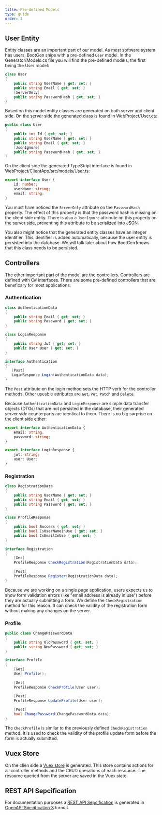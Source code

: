 ```yaml
---
title: Pre-defined Models
type: guide
order: 3
---
```


## User Entity

Entity classes are an important part of our model. As most software system has users, BootGen ships with a pre-defined `User` model. In the Generator/Models.cs file you will find the pre-defined models, the first being the User model:

```csharp
class User
{
    public string UserName { get; set; }
    public string Email { get; set; }
    [ServerOnly]
    public string PasswordHash { get; set; }
}
```

Based on this model entity classes are generated on both server and client side.
On the server side the generated class is found in WebProject/User.cs:

```csharp
public class User
{
    public int Id { get; set; }
    public string UserName { get; set; }
    public string Email { get; set; }
    [JsonIgnore]
    public string PasswordHash { get; set; }
}
```
On the client side the generated TypeStript interface is found in WebProject/ClientApp/src/models/User.ts:

```typescript
export interface User {
    id: number;
    userName: string;
    email: string;
}
```

You must have noticed the `ServerOnly` attribute on the `PasswordHash` property. The effect of this property is that the password hash is missing on the
client side entity. There is also a `JsonIgnore` attribute on this property on the server side, preventing this attribute to be serialized into JSON.

You also might notice that the generated entity classes have an integer identifier. This identifier is added automatically, because the user entity is persisted into the database. We will talk later about how BootGen knows that this class needs to be persisted.

## Controllers

The other important part of the model are the controllers. Controllers are defined with C# interfaces. There are some pre-defined controllers that are beneficary for most applications.

### Authentication

```csharp
class AuthenticationData
{
    public string Email { get; set; }
    public string Password { get; set; }
}

class LoginResponse
{
    public string Jwt { get; set; }
    public User User { get; set; }
}

interface Authentication
{
   [Post]
   LoginResponse Login(AuthenticationData data);
}
```
The `Post` attribute on the login method sets the HTTP verb for the controller methods. Other useable attributes are `Get`, `Put`, `Patch` and `Delete`.

Because `AuthenticationData` and `LoginResponse` are simple data transfer objects (DTOs) that are not persisted in the database, their generated server side counterparts are identical to them. There is no big surprise on the client side either:

```typescript
export interface AuthenticationData {
    email: string;
    password: string;
}

export interface LoginResponse {
    jwt: string;
    user: User;
}
```

### Registration

```csharp
class RegistrationData
{
    public string UserName { get; set; }
    public string Email { get; set; }
    public string Password { get; set; }
}

class ProfileResponse
{
    public bool Success { get; set; }
    public bool IsUserNameInUse { get; set; }
    public bool IsEmailInUse { get; set; }
}

interface Registration
{
    [Get]
    ProfileResponse CheckRegistration(RegistrationData data);
    
    [Post]
    ProfileResponse Register(RegistrationData data);
}
```
Because we are working on a single page application, users expects us to show form validation errors (like "email address is already in use") before they are actually submitting a form. We define the `CheckRegistration` method for this reason. It can check the validity of the registration form without making any changes on the server.


### Profile

```csharp
public class ChangePasswordData
{
    public string OldPassword { get; set; }
    public string NewPassword { get; set; }
}

interface Profile
{
    [Get]
    User Profile();
    
    [Get]
    ProfileResponse CheckProfile(User user);
    
    [Post]
    ProfileResponse UpdateProfile(User user);

    [Post]
    bool ChangePassword(ChangePasswordData data);
}
```

The `CheckProfile` is similar to the previously defined `CheckRegistration` method. It is used to check the validity of the profile update form before the form is actually submitted.

## Vuex Store

On the clien side a [Vuex store](https://github.com/BootGen/BootGenVue/blob/master/WebProject/ClientApp/src/store/index.ts) is generated. This store contains actions for all controller methods and the CRUD operations of each resource. The resource queried from the server are saved in the Vuex state.

## REST API Sepcification

For documentation purposes a [REST API Sepcification](https://github.com/BootGen/BootGenVue/blob/master/WebProject/restapi.yml) is generated in [OpenAPI Specification 3](https://swagger.io/resources/open-api/) format.
